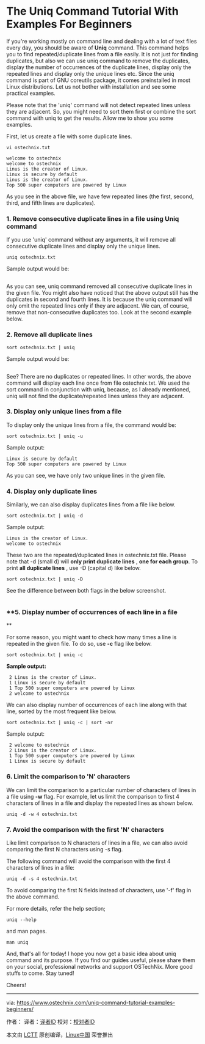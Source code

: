 The Uniq Command Tutorial With Examples For Beginners
======
If you're working mostly on command line and dealing with a lot of text files every day, you should be aware of **Uniq** command. This command helps you to find repeated/duplicate lines from a file easily. It is not just for finding duplicates, but also we can use uniq command to remove the duplicates, display the number of occurrences of the duplicate lines, display only the repeated lines and display only the unique lines etc. Since the uniq command is part of GNU coreutils package, it comes preinstalled in most Linux distributions. Let us not bother with installation and see some practical examples.

Please note that the 'uniq' command will not detect repeated lines unless they are adjacent. So, you might need to sort them first or combine the sort command with uniq to get the results. Allow me to show you some examples.

First, let us create a file with some duplicate lines.
```
vi ostechnix.txt
```
```
welcome to ostechnix
welcome to ostechnix
Linus is the creator of Linux.
Linux is secure by default
Linus is the creator of Linux.
Top 500 super computers are powered by Linux
```

As you see in the above file, we have few repeated lines (the first, second, third, and fifth lines are duplicates).

### **1\. Remove consecutive duplicate lines in a file using Uniq command**

If you use 'uniq' command without any arguments, it will remove all consecutive duplicate lines and display only the unique lines.
```
uniq ostechnix.txt
```

Sample output would be:

[![][1]][2]

As you can see, uniq command removed all consecutive duplicate lines in the given file. You might also have noticed that the above output still has the duplicates in second and fourth lines. It is because the uniq command will only omit the repeated lines only if they are adjacent. We can, of course, remove that non-consecutive duplicates too. Look at the second example below.

### **2\. Remove all duplicate lines**
```
sort ostechnix.txt | uniq
```

Sample output would be:

[![][1]][3]

See? There are no duplicates or repeated lines. In other words, the above command will display each line once from file ostechnix.txt. We used the sort command in conjunction with uniq, because, as I already mentioned, uniq will not find the duplicate/repeated lines unless they are adjacent.

### **3\. Display only unique lines from a file**

To display only the unique lines from a file, the command would be:
```
sort ostechnix.txt | uniq -u
```

Sample output:
```
Linux is secure by default
Top 500 super computers are powered by Linux
```

As you can see, we have only two unique lines in the given file.

### **4\. Display only duplicate lines**

Similarly, we can also display duplicates lines from a file like below.
```
sort ostechnix.txt | uniq -d
```

Sample output:
```
Linus is the creator of Linux.
welcome to ostechnix
```

These two are the repeated/duplicated lines in ostechnix.txt file. Please note that -d (small d) will **only print duplicate lines** , **one for each group**. To print **all duplicate lines** , use -D (capital d) like below.
```
sort ostechnix.txt | uniq -D
```

See the difference between both flags in the below screenshot.

[![][1]][4]

### **5\. Display number of occurrences of each line in a file
**

For some reason, you might want to check how many times a line is repeated in the given file. To do so, use **-c** flag like below.
```
sort ostechnix.txt | uniq -c
```

**Sample output:**
```
 2 Linus is the creator of Linux.
 1 Linux is secure by default
 1 Top 500 super computers are powered by Linux
 2 welcome to ostechnix
```

We can also display number of occurrences of each line along with that line, sorted by the most frequent like below.
```
sort ostechnix.txt | uniq -c | sort -nr
```

Sample output:
```
 2 welcome to ostechnix
 2 Linus is the creator of Linux.
 1 Top 500 super computers are powered by Linux
 1 Linux is secure by default
```

### 6\. Limit the comparison to 'N' characters

We can limit the comparison to a particular number of characters of lines in a file using **-w** flag. For example, let us limit the comparison to first 4 characters of lines in a file and display the repeated lines as shown below.
```
uniq -d -w 4 ostechnix.txt
```

### 7\. Avoid the comparison with the first 'N' characters

Like limit comparison to N characters of lines in a file, we can also avoid comparing the first N characters using -s flag.

The following command will avoid the comparison with the first 4 characters of lines in a file:
```
uniq -d -s 4 ostechnix.txt
```

To avoid comparing the first N fields instead of characters, use '-f' flag in the above command.

For more details, refer the help section;
```
uniq --help
```

and man pages.
```
man uniq
```

And, that's all for today! I hope you now get a basic idea about uniq command and its purpose. If you find our guides useful, please share them on your social, professional networks and support OSTechNix. More good stuffs to come. Stay tuned!

Cheers!



--------------------------------------------------------------------------------

via: https://www.ostechnix.com/uniq-command-tutorial-examples-beginners/

作者：[][a]
译者：[译者ID](https://github.com/译者ID)
校对：[校对者ID](https://github.com/校对者ID)

本文由 [LCTT](https://github.com/LCTT/TranslateProject) 原创编译，[Linux中国](https://linux.cn/) 荣誉推出

[a]:https://www.ostechnix.com
[1]:data:image/gif;base64,R0lGODlhAQABAIAAAAAAAP///yH5BAEAAAAALAAAAAABAAEAAAIBRAA7
[2]:http://www.ostechnix.com/wp-content/uploads/2018/01/uniq-2.png ()
[3]:http://www.ostechnix.com/wp-content/uploads/2018/01/uniq-1-1.png ()
[4]:http://www.ostechnix.com/wp-content/uploads/2018/01/uniq-4.png ()
